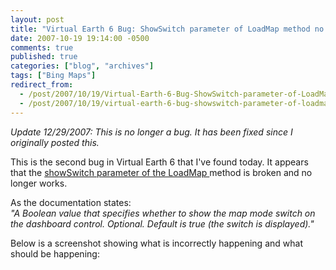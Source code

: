 ```yaml
---
layout: post
title: "Virtual Earth 6 Bug: ShowSwitch parameter of LoadMap method no longer works"
date: 2007-10-19 19:14:00 -0500
comments: true
published: true
categories: ["blog", "archives"]
tags: ["Bing Maps"]
redirect_from: 
  - /post/2007/10/19/Virtual-Earth-6-Bug-ShowSwitch-parameter-of-LoadMap-method-no-longer-works
  - /post/2007/10/19/virtual-earth-6-bug-showswitch-parameter-of-loadmap-method-no-longer-works
---
```

<!-- more -->
<p>
<em>Update 12/29/2007: This is no longer a bug. It has been fixed since I originally posted this.</em> 
</p>
<p>
This is the second bug in Virtual Earth 6 that I&#39;ve found today. It appears that the <a href="http://msdn2.microsoft.com/en-us/library/bb412546.aspx">showSwitch parameter of the LoadMap </a>method is broken and no longer works. 
</p>
<p>
As the documentation states:<br />
<em>&quot;A Boolean value that specifies whether to show the map mode switch on the dashboard control. Optional. Default is true (the switch is displayed).&quot;</em> 
</p>
<p>
Below is a screenshot showing what is incorrectly happening and what should be happening: 
</p>
<p>
&nbsp;
</p>
<img src="/images/postsVE6Bug_ShowSwitchOptionIsBroken.png" alt="" />
